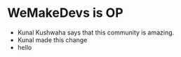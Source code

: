 # WeMakeDevs is OP

- Kunal Kushwaha says that this community is amazing.
- Kunal made this change
- hello
